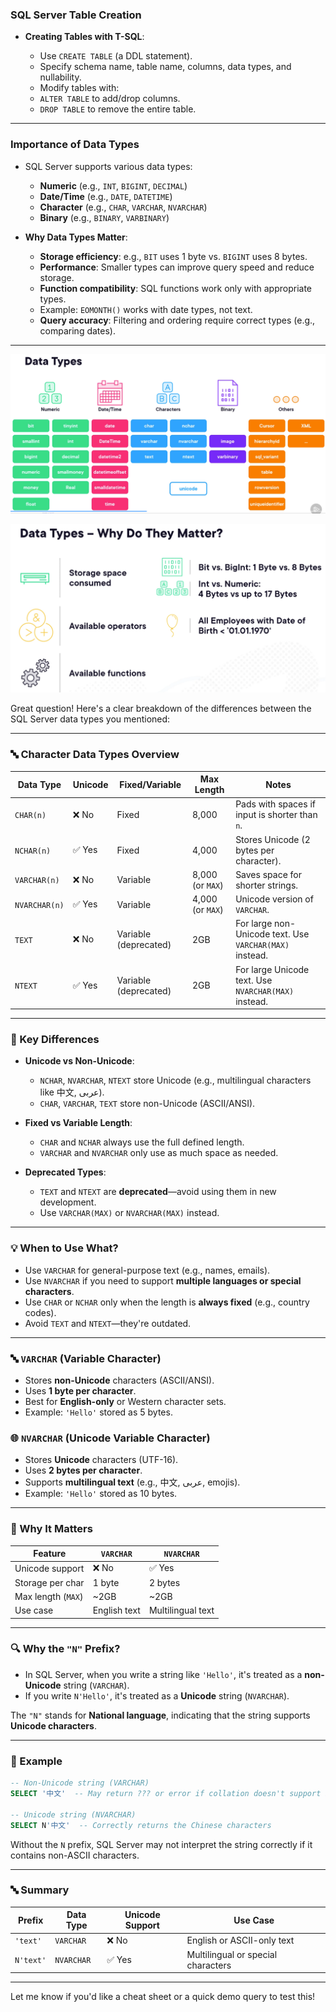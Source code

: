

### SQL Server Table Creation


- **Creating Tables with T-SQL**:
    
    - Use `CREATE TABLE` (a DDL statement).
    - Specify schema name, table name, columns, data types, and nullability.
    - Modify tables with:
    - `ALTER TABLE` to add/drop columns.
    - `DROP TABLE` to remove the entire table.

---

### Importance of Data Types

- SQL Server supports various data types:
    
    - **Numeric** (e.g., `INT`, `BIGINT`, `DECIMAL`)
    - **Date/Time** (e.g., `DATE`, `DATETIME`)
    - **Character** (e.g., `CHAR`, `VARCHAR`, `NVARCHAR`)
    - **Binary** (e.g., `BINARY`, `VARBINARY`)
- **Why Data Types Matter**:
    
    - **Storage efficiency**: e.g., `BIT` uses 1 byte vs. `BIGINT` uses 8 bytes.
    - **Performance**: Smaller types can improve query speed and reduce storage.
    - **Function compatibility**: SQL functions work only with appropriate types.
    - Example: `EOMONTH()` works with date types, not text.
    - **Query accuracy**: Filtering and ordering require correct types (e.g., comparing dates).

---

![](attachments/Pasted%20image%2020250719160901.png)

![](attachments/Pasted%20image%2020250719160927.png)

Great question! Here's a clear breakdown of the differences between the SQL Server data types you mentioned:

---

### 🔤 **Character Data Types Overview**

|Data Type|Unicode|Fixed/Variable|Max Length|Notes|
|---|---|---|---|---|
|`CHAR(n)`|❌ No|Fixed|8,000|Pads with spaces if input is shorter than `n`.|
|`NCHAR(n)`|✅ Yes|Fixed|4,000|Stores Unicode (2 bytes per character).|
|`VARCHAR(n)`|❌ No|Variable|8,000 (or `MAX`)|Saves space for shorter strings.|
|`NVARCHAR(n)`|✅ Yes|Variable|4,000 (or `MAX`)|Unicode version of `VARCHAR`.|
|`TEXT`|❌ No|Variable (deprecated)|2GB|For large non-Unicode text. Use `VARCHAR(MAX)` instead.|
|`NTEXT`|✅ Yes|Variable (deprecated)|2GB|For large Unicode text. Use `NVARCHAR(MAX)` instead.|

---

### 🧠 Key Differences

- **Unicode vs Non-Unicode**:
    
    - `NCHAR`, `NVARCHAR`, `NTEXT` store Unicode (e.g., multilingual characters like 中文, عربى).
    - `CHAR`, `VARCHAR`, `TEXT` store non-Unicode (ASCII/ANSI).
- **Fixed vs Variable Length**:
    
    - `CHAR` and `NCHAR` always use the full defined length.
    - `VARCHAR` and `NVARCHAR` only use as much space as needed.
- **Deprecated Types**:
    
    - `TEXT` and `NTEXT` are **deprecated**—avoid using them in new development.
    - Use `VARCHAR(MAX)` or `NVARCHAR(MAX)` instead.

---

### 💡 When to Use What?

- Use `VARCHAR` for general-purpose text (e.g., names, emails).
- Use `NVARCHAR` if you need to support **multiple languages or special characters**.
- Use `CHAR` or `NCHAR` only when the length is **always fixed** (e.g., country codes).
- Avoid `TEXT` and `NTEXT`—they're outdated.

---

### 🔤 `VARCHAR` (Variable Character)

- Stores **non-Unicode** characters (ASCII/ANSI).
- Uses **1 byte per character**.
- Best for **English-only** or Western character sets.
- Example: `'Hello'` stored as 5 bytes.

### 🌐 `NVARCHAR` (Unicode Variable Character)

- Stores **Unicode** characters (UTF-16).
- Uses **2 bytes per character**.
- Supports **multilingual text** (e.g., 中文, عربى, emojis).
- Example: `'Hello'` stored as 10 bytes.

---

### 🧠 Why It Matters

|Feature|`VARCHAR`|`NVARCHAR`|
|---|---|---|
|Unicode support|❌ No|✅ Yes|
|Storage per char|1 byte|2 bytes|
|Max length (`MAX`)|~2GB|~2GB|
|Use case|English text|Multilingual text|

---

### 🔍 Why the `"N"` Prefix?

- In SQL Server, when you write a string like `'Hello'`, it's treated as a **non-Unicode** string (`VARCHAR`).
- If you write `N'Hello'`, it's treated as a **Unicode** string (`NVARCHAR`).

The `"N"` stands for **National language**, indicating that the string supports **Unicode characters**.

---

### 🧠 Example

```sql
-- Non-Unicode string (VARCHAR)
SELECT '中文'  -- May return ??? or error if collation doesn't support it

-- Unicode string (NVARCHAR)
SELECT N'中文'  -- Correctly returns the Chinese characters
```

Without the `N` prefix, SQL Server may not interpret the string correctly if it contains non-ASCII characters.

---

### 🔤 Summary

|Prefix|Data Type|Unicode Support|Use Case|
|---|---|---|---|
|`'text'`|`VARCHAR`|❌ No|English or ASCII-only text|
|`N'text'`|`NVARCHAR`|✅ Yes|Multilingual or special characters|

---

Let me know if you'd like a cheat sheet or a quick demo query to test this!

